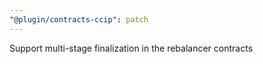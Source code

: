 ```yaml
---
"@plugin/contracts-ccip": patch
---
```


Support multi-stage finalization in the rebalancer contracts
